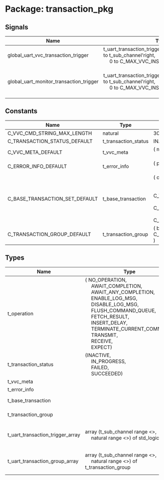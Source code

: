# Package: transaction_pkg

## Signals

| Name                                    | Type                                                                                                                                           | Description                                    |
| --------------------------------------- | ---------------------------------------------------------------------------------------------------------------------------------------------- | ---------------------------------------------- |
| global_uart_vvc_transaction_trigger     | t_uart_transaction_trigger_array(t_sub_channel'left to t_sub_channel'right,<br><span style="padding-left:20px"> 0 to C_MAX_VVC_INSTANCE_NUM-1) |                                                |
| global_uart_monitor_transaction_trigger | t_uart_transaction_trigger_array(t_sub_channel'left to t_sub_channel'right,<br><span style="padding-left:20px"> 0 to C_MAX_VVC_INSTANCE_NUM-1) | Global monitor transaction info trigger signal |
## Constants

| Name                           | Type                 | Value                                                                                                                                                                                                                                                                                                                                                                                                 | Description |
| ------------------------------ | -------------------- | ----------------------------------------------------------------------------------------------------------------------------------------------------------------------------------------------------------------------------------------------------------------------------------------------------------------------------------------------------------------------------------------------------- | ----------- |
| C_VVC_CMD_STRING_MAX_LENGTH    | natural              |  300                                                                                                                                                                                                                                                                                                                                                                                                  |             |
| C_TRANSACTION_STATUS_DEFAULT   | t_transaction_status |  INACTIVE                                                                                                                                                                                                                                                                                                                                                                                             |             |
| C_VVC_META_DEFAULT             | t_vvc_meta           |  (     msg     => (others => ' '),<br><span style="padding-left:20px">     cmd_idx => -1     )                                                                                                                                                                                                                                                                                                        |             |
| C_ERROR_INFO_DEFAULT           | t_error_info         |  (     parity_bit_error  => false,<br><span style="padding-left:20px">     stop_bit_error    => false     )                                                                                                                                                                                                                                                                                           |             |
| C_BASE_TRANSACTION_SET_DEFAULT | t_base_transaction   |  (     operation           => NO_OPERATION,<br><span style="padding-left:20px">     data                => (others => '0'),<br><span style="padding-left:20px">     vvc_meta            => C_VVC_META_DEFAULT,<br><span style="padding-left:20px">     transaction_status  => C_TRANSACTION_STATUS_DEFAULT,<br><span style="padding-left:20px">     error_info          => C_ERROR_INFO_DEFAULT     ) |             |
| C_TRANSACTION_GROUP_DEFAULT    | t_transaction_group  |  (     bt => C_BASE_TRANSACTION_SET_DEFAULT     )                                                                                                                                                                                                                                                                                                                                                     |             |
## Types

| Name                             | Type                                                                                                                                                                                                                                                                                                                                                                                                                                                                                                                                                                                                         | Description                            |
| -------------------------------- | ------------------------------------------------------------------------------------------------------------------------------------------------------------------------------------------------------------------------------------------------------------------------------------------------------------------------------------------------------------------------------------------------------------------------------------------------------------------------------------------------------------------------------------------------------------------------------------------------------------ | -------------------------------------- |
| t_operation                      | ( NO_OPERATION,<br><span style="padding-left:20px"> AWAIT_COMPLETION,<br><span style="padding-left:20px"> AWAIT_ANY_COMPLETION,<br><span style="padding-left:20px"> ENABLE_LOG_MSG,<br><span style="padding-left:20px"> DISABLE_LOG_MSG,<br><span style="padding-left:20px"> FLUSH_COMMAND_QUEUE,<br><span style="padding-left:20px"> FETCH_RESULT,<br><span style="padding-left:20px"> INSERT_DELAY,<br><span style="padding-left:20px"> TERMINATE_CURRENT_COMMAND,<br><span style="padding-left:20px"> TRANSMIT,<br><span style="padding-left:20px"> RECEIVE,<br><span style="padding-left:20px"> EXPECT)  |                                        |
| t_transaction_status             | (INACTIVE,<br><span style="padding-left:20px"> IN_PROGRESS,<br><span style="padding-left:20px"> FAILED,<br><span style="padding-left:20px"> SUCCEEDED)                                                                                                                                                                                                                                                                                                                                                                                                                                                       | Transaction status                     |
| t_vvc_meta                       |                                                                                                                                                                                                                                                                                                                                                                                                                                                                                                                                                                                                              | VVC Meta                               |
| t_error_info                     |                                                                                                                                                                                                                                                                                                                                                                                                                                                                                                                                                                                                              | Error info                             |
| t_base_transaction               |                                                                                                                                                                                                                                                                                                                                                                                                                                                                                                                                                                                                              | Base transaction                       |
| t_transaction_group              |                                                                                                                                                                                                                                                                                                                                                                                                                                                                                                                                                                                                              | Transaction info group                 |
| t_uart_transaction_trigger_array | array (t_sub_channel range <>,<br><span style="padding-left:20px"> natural range <>) of std_logic                                                                                                                                                                                                                                                                                                                                                                                                                                                                                                            | Global transaction info trigger signal |
| t_uart_transaction_group_array   | array (t_sub_channel range <>,<br><span style="padding-left:20px"> natural range <>) of t_transaction_group                                                                                                                                                                                                                                                                                                                                                                                                                                                                                                  | Shared transaction info variable       |
